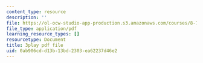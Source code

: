 ```yaml
---
content_type: resource
description: ''
file: https://ol-ocw-studio-app-production.s3.amazonaws.com/courses/8-701-introduction-to-nuclear-and-particle-physics-fall-2020/0ab906cdd13b13bd2303ea62237d46e2_HynldX56FHI.pdf
file_type: application/pdf
learning_resource_types: []
resourcetype: Document
title: 3play pdf file
uid: 0ab906cd-d13b-13bd-2303-ea62237d46e2
---
```

